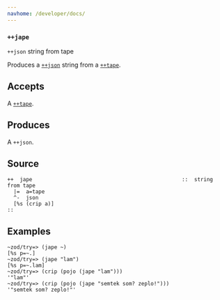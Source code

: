 ```yaml
---
navhome: /developer/docs/
---
```



### `++jape`

`++json` string from tape

Produces a [`++json`]() string from a [`++tape`]().

Accepts
-------

A [`++tape`]().

Produces
--------

A `++json`.

Source
------

    ++  jape                                                ::  string from tape
      |=  a=tape
      ^-  json
      [%s (crip a)]
    ::

Examples
--------

    ~zod/try=> (jape ~)
    [%s p=~.]
    ~zod/try=> (jape "lam")
    [%s p=~.lam]
    ~zod/try=> (crip (pojo (jape "lam")))
    '"lam"'
    ~zod/try=> (crip (pojo (jape "semtek som? zeplo!")))
    '"semtek som? zeplo!"'


